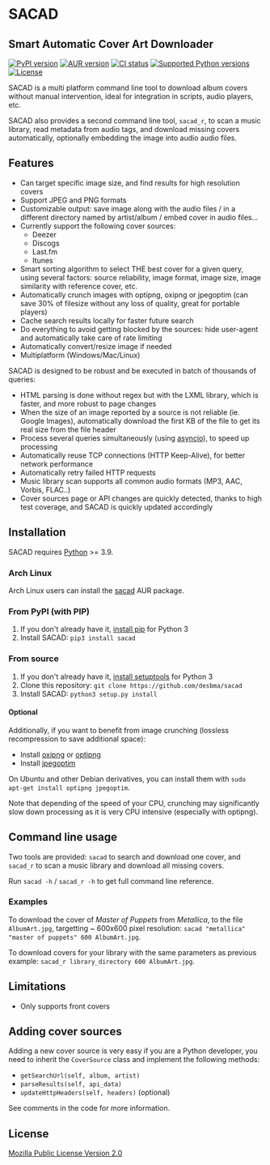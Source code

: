 # SACAD

## Smart Automatic Cover Art Downloader

[![PyPI version](https://img.shields.io/pypi/v/sacad.svg?style=flat)](https://pypi.python.org/pypi/sacad/)
[![AUR version](https://img.shields.io/aur/version/sacad.svg?style=flat)](https://aur.archlinux.org/packages/sacad/)
[![CI status](https://img.shields.io/github/actions/workflow/status/desbma/sacad/ci.yml)](https://github.com/desbma/sacad/actions)
[![Supported Python versions](https://img.shields.io/pypi/pyversions/sacad.svg?style=flat)](https://pypi.python.org/pypi/sacad/)
[![License](https://img.shields.io/github/license/desbma/sacad.svg?style=flat)](https://github.com/desbma/sacad/blob/master/LICENSE)

SACAD is a multi platform command line tool to download album covers without manual intervention, ideal for integration in scripts, audio players, etc.

SACAD also provides a second command line tool, `sacad_r`, to scan a music library, read metadata from audio tags, and download missing covers automatically, optionally embedding the image into audio audio files.

## Features

- Can target specific image size, and find results for high resolution covers
- Support JPEG and PNG formats
- Customizable output: save image along with the audio files / in a different directory named by artist/album / embed cover in audio files...
- Currently support the following cover sources:
  - Deezer
  - Discogs
  - Last.fm
  - Itunes
- Smart sorting algorithm to select THE best cover for a given query, using several factors: source reliability, image format, image size, image similarity with reference cover, etc.
- Automatically crunch images with optipng, oxipng or jpegoptim (can save 30% of filesize without any loss of quality, great for portable players)
- Cache search results locally for faster future search
- Do everything to avoid getting blocked by the sources: hide user-agent and automatically take care of rate limiting
- Automatically convert/resize image if needed
- Multiplatform (Windows/Mac/Linux)

SACAD is designed to be robust and be executed in batch of thousands of queries:

- HTML parsing is done without regex but with the LXML library, which is faster, and more robust to page changes
- When the size of an image reported by a source is not reliable (ie. Google Images), automatically download the first KB of the file to get its real size from the file header
- Process several queries simultaneously (using [asyncio](https://docs.python.org/3/library/asyncio.html)), to speed up processing
- Automatically reuse TCP connections (HTTP Keep-Alive), for better network performance
- Automatically retry failed HTTP requests
- Music library scan supports all common audio formats (MP3, AAC, Vorbis, FLAC..)
- Cover sources page or API changes are quickly detected, thanks to high test coverage, and SACAD is quickly updated accordingly

## Installation

SACAD requires [Python](https://www.python.org/downloads/) >= 3.9.

### Arch Linux

Arch Linux users can install the [sacad](https://aur.archlinux.org/packages/sacad/) AUR package.

### From PyPI (with PIP)

1. If you don't already have it, [install pip](https://pip.pypa.io/en/stable/installing/) for Python 3
2. Install SACAD: `pip3 install sacad`

### From source

1. If you don't already have it, [install setuptools](https://pypi.python.org/pypi/setuptools#installation-instructions) for Python 3
2. Clone this repository: `git clone https://github.com/desbma/sacad`
3. Install SACAD: `python3 setup.py install`

#### Optional

Additionally, if you want to benefit from image crunching (lossless recompression to save additional space):

- Install [oxipng](https://github.com/shssoichiro/oxipng) or [optipng](http://optipng.sourceforge.net/)
- Install [jpegoptim](http://freecode.com/projects/jpegoptim)

On Ubuntu and other Debian derivatives, you can install them with `sudo apt-get install optipng jpegoptim`.

Note that depending of the speed of your CPU, crunching may significantly slow down processing as it is very CPU intensive (especially with optipng).

## Command line usage

Two tools are provided: `sacad` to search and download one cover, and `sacad_r` to scan a music library and download all missing covers.

Run `sacad -h` / `sacad_r -h` to get full command line reference.

### Examples

To download the cover of _Master of Puppets_ from _Metallica_, to the file `AlbumArt.jpg`, targetting ~ 600x600 pixel resolution: `sacad "metallica" "master of puppets" 600 AlbumArt.jpg`.

To download covers for your library with the same parameters as previous example: `sacad_r library_directory 600 AlbumArt.jpg`.

## Limitations

- Only supports front covers

## Adding cover sources

Adding a new cover source is very easy if you are a Python developer, you need to inherit the `CoverSource` class and implement the following methods:

- `getSearchUrl(self, album, artist)`
- `parseResults(self, api_data)`
- `updateHttpHeaders(self, headers)` (optional)

See comments in the code for more information.

## License

[Mozilla Public License Version 2.0](https://www.mozilla.org/MPL/2.0/)
